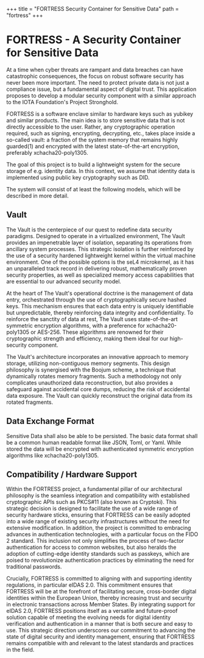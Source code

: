 +++
title = "FORTRESS Security Container for Sensitive Data"
path = "fortress"
+++

# **FORTRESS** - A Security Container for Sensitive Data

At a time when cyber threats are rampant and data breaches can have catastrophic consequences, the focus on robust software security has never been more important. The need to protect private data is not just a compliance issue, but a fundamental aspect of digital trust. This application proposes to develop a modular security component with a similar approach to the IOTA Foundation's Project Stronghold.

FORTRESS is a software enclave similar to hardware keys such as yubikey and similar products. The main idea is to store sensitive data that is not directly accessible to the user. Rather, any cryptographic operation required, such as signing, encrypting, decrypting, etc., takes place inside a so-called vault: a fraction of the system memory that remains highly guarded(1) and encrypted with the latest state-of-the-art encryption, preferably xchacha20-poly1305.

The goal of this project is to build a lightweight system for the secure storage of e.g. identity data. In this context, we assume that identity data is implemented using public key cryptography such as DID. 

The system will consist of at least the following models, which will be described in more detail.

## Vault

The Vault is the centerpiece of our quest to redefine data security paradigms. Designed to operate in a virtualized environment, The Vault provides an impenetrable layer of isolation, separating its operations from ancillary system processes. This strategic isolation is further reinforced by the use of a security hardened lightweight kernel within the virtual machine environment. One of the possible options is the seL4 microkernel, as it has an unparalleled track record in delivering robust, mathematically proven security properties, as well as specialized memory access capabilities that are essential to our advanced security model.

At the heart of The Vault's operational doctrine is the management of data entry, orchestrated through the use of cryptographically secure hashed keys. This mechanism ensures that each data entry is uniquely identifiable but unpredictable, thereby reinforcing data integrity and confidentiality. To reinforce the sanctity of data at rest, The Vault uses state-of-the-art symmetric encryption algorithms, with a preference for xchacha20-poly1305 or AES-256. These algorithms are renowned for their cryptographic strength and efficiency, making them ideal for our high-security component.

The Vault's architecture incorporates an innovative approach to memory storage, utilizing non-contiguous memory segments. This design philosophy is synergised with the Boojum scheme, a technique that dynamically rotates memory fragments. Such a methodology not only complicates unauthorized data reconstruction, but also provides a safeguard against accidental core dumps, reducing the risk of accidental data exposure. The Vault can quickly reconstruct the original data from its rotated fragments.


## Data Exchange Format

Sensitive Data shall also be able to be persisted. The basic data format shall be a common human readable format like JSON, Toml, or Yaml. While stored the data will be encrypted with authenticated symmetric encryption algorithms like xchacha20-poly1305.

## Compatibility / Hardware Support

Within the FORTRESS project, a fundamental pillar of our architectural philosophy is the seamless integration and compatibility with established cryptographic APIs such as PKCS#11 (also known as Cryptoki). This strategic decision is designed to facilitate the use of a wide range of security hardware sticks, ensuring that FORTRESS can be easily adopted into a wide range of existing security infrastructures without the need for extensive modification. In addition, the project is committed to embracing advances in authentication technologies, with a particular focus on the FIDO 2 standard. This inclusion not only simplifies the process of two-factor authentication for access to common websites, but also heralds the adoption of cutting-edge identity standards such as passkeys, which are poised to revolutionize authentication practices by eliminating the need for traditional passwords.

Crucially, FORTRESS is committed to aligning with and supporting identity regulations, in particular eIDAS 2.0. This commitment ensures that FORTRESS will be at the forefront of facilitating secure, cross-border digital identities within the European Union, thereby increasing trust and security in electronic transactions across Member States. By integrating support for eIDAS 2.0, FORTRESS positions itself as a versatile and future-proof solution capable of meeting the evolving needs for digital identity verification and authentication in a manner that is both secure and easy to use. This strategic direction underscores our commitment to advancing the state of digital security and identity management, ensuring that FORTRESS remains compatible with and relevant to the latest standards and practices in the field.

